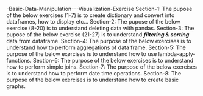 -Basic-Data-Manipulation---Visualization-Exercise
Section-1: The pupose of the below exercises (1-7) is to create dictionary and convert into dataframes, how to display etc...
Section-2: The pupose of the below exercise (8-20) is to understand deleting data with pandas.
Section-3: The pupose of the below exercise (21-27) is to understand ***filtering & sorting*** data from dataframe.
Section-4: The purpose of the below exercises is to understand how to perform aggregations of data frame.
Section-5: The purpose of the below exercises is to understand how to use lambda-apply-functions.
Section-6: The purpose of the below exercises is to understand how to perform simple joins.
Section-7: The purpose of the below exercises is to understand how to perform date time operations.
Section-8: The purpose of the below exercises is to understand how to create basic graphs.
